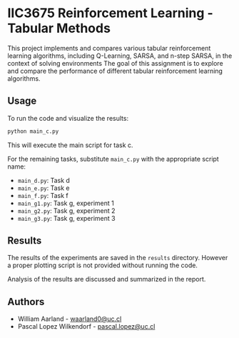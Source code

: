 # IIC3675 Reinforcement Learning - Tabular Methods

This project implements and compares various tabular reinforcement learning algorithms, including Q-Learning, SARSA, and n-step SARSA, in the context of solving environments
The goal of this assignment is to explore and compare the performance of different tabular reinforcement learning algorithms.

## Usage
To run the code and visualize the results:

```bash
python main_c.py
```
This will execute the main script for task c. 

For the remaining tasks, substitute `main_c.py` with the appropriate script name:

- `main_d.py`: Task d
- `main_e.py`: Task e
- `main_f.py`: Task f
- `main_g1.py`: Task g, experiment 1
- `main_g2.py`: Task g, experiment 2
- `main_g3.py`: Task g, experiment 3

## Results
The results of the experiments are saved in the `results` directory. However a proper plotting script is not provided without running the code.

Analysis of the results are discussed and summarized in the report.

## Authors

- William Aarland - waarland0@uc.cl
- Pascal Lopez Wilkendorf - pascal.lopez@uc.cl
